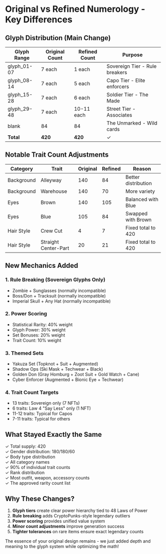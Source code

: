 # Original vs Refined Numerology - Key Differences

## Glyph Distribution (Main Change)

| Glyph Range | Original Count | Refined Count | Purpose |
|-------------|----------------|---------------|----------|
| glyph_01-07 | 7 each | 1 each | Sovereign Tier - Rule breakers |
| glyph_08-14 | 7 each | 5 each | Capo Tier - Elite enforcers |
| glyph_15-28 | 7 each | 6 each | Soldier Tier - The Made |
| glyph_29-48 | 7 each | 10-11 each | Street Tier - Associates |
| blank | 84 | 84 | The Unmarked - Wild cards |
| **Total** | **420** | **420** | ✓ |

## Notable Trait Count Adjustments

| Category | Trait | Original | Refined | Reason |
|----------|-------|----------|---------|---------|
| Background | Alleyway | 140 | 84 | Better distribution |
| Background | Warehouse | 140 | 70 | More variety |
| Eyes | Brown | 140 | 105 | Balanced with Blue |
| Eyes | Blue | 105 | 84 | Swapped with Brown |
| Hair Style | Crew Cut | 4 | 7 | Fixed total to 420 |
| Hair Style | Straight Center-Part | 20 | 21 | Fixed total to 420 |

## New Mechanics Added

### 1. **Rule Breaking** (Sovereign Glyphs Only)
- Zombie + Sunglasses (normally incompatible)
- Boss/Don + Tracksuit (normally incompatible)
- Imperial Skull + Any Hat (normally incompatible)

### 2. **Power Scoring**
- Statistical Rarity: 40% weight
- Glyph Power: 30% weight  
- Set Bonuses: 20% weight
- Trait Count: 10% weight

### 3. **Themed Sets**
- Yakuza Set (Topknot + Suit + Augmented)
- Shadow Ops (Ski Mask + Techwear + Black)
- Golden Don (Gray Homburg + Zoot Suit + Gold Watch + Cane)
- Cyber Enforcer (Augmented + Bionic Eye + Techwear)

### 4. **Trait Count Targets**
- 13 traits: Sovereign only (7 NFTs)
- 6 traits: Law 4 "Say Less" only (1 NFT)
- 11-12 traits: Typical for Capos
- 7-11 traits: Typical for others

## What Stayed Exactly the Same

✓ Total supply: 420  
✓ Gender distribution: 180/180/60  
✓ Body type distribution  
✓ All category names  
✓ 90% of individual trait counts  
✓ Rank distribution  
✓ Most outfit, weapon, accessory counts  
✓ The approved rarity count list  

## Why These Changes?

1. **Glyph tiers** create clear power hierarchy tied to 48 Laws of Power
2. **Rule breaking** adds CryptoPunks-style legendary outliers  
3. **Power scoring** provides unified value system
4. **Minor count adjustments** improve generation success
5. **Tighter tolerances** on rare items ensure exact legendary counts

The essence of your original design remains - we just added depth and meaning to the glyph system while optimizing the math!
